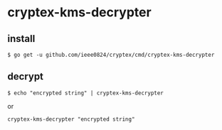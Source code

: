 # cryptex-kms-decrypter

## install

```
$ go get -u github.com/ieee0824/cryptex/cmd/cryptex-kms-decrypter
```

## decrypt

```
$ echo "encrypted string" | cryptex-kms-decrypter
```

or

```
cryptex-kms-decrypter "encrypted string"
```